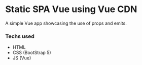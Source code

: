 # Static SPA Vue using Vue CDN

A simple Vue app showcasing the use of props and emits.

### Techs used
* HTML
* CSS (BootStrap 5)
* JS (Vue)
